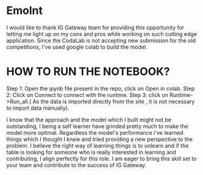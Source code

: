 # Emolnt
I would like to thank IG Gateway team for providing this opportunity for letting me light up on my cons and pros while working on such cutting edge application. Since the CodaLab is not accepting new submission for the old competitions, I've used google colab to build the model. 

# HOW TO RUN THE NOTEBOOK?
Step 1: Open the ipynb file present in the repo, click on Open in colab.
Step 2: Click on Connect to connect with the runtime.
Step 3: click on Runtime->Run_all.( As the data is imported directly from the site , it is not necessary to import data manually).

I know that the approach and the model which I built might not be outstanding, I being a self learner have grinded pretty much to make the model more optimal. Regardless the model's performance i've learned things which I thought I knew and tried providing a new perspective to the problem. I believe the right way of learning things is to unlearn  and if the table is looking for someone who is really interested in learning and contributing, I align perfectly for this role. I am eager to bring this skill set to your team and contribute to the success of IG Gateway.
